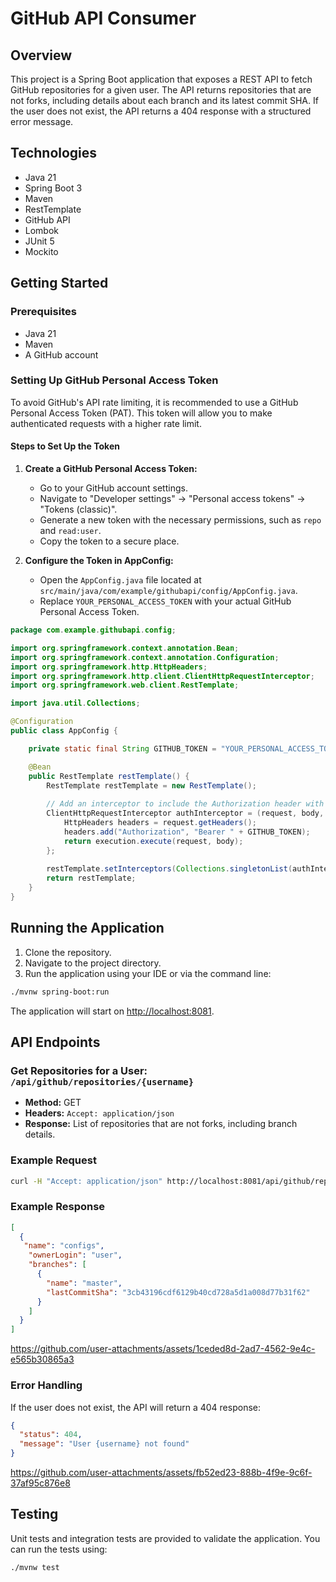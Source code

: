 # GitHub API Consumer

## Overview

This project is a Spring Boot application that exposes a REST API to fetch GitHub repositories for a given user. The API returns repositories that are not forks, including details about each branch and its latest commit SHA. If the user does not exist, the API returns a 404 response with a structured error message.

## Technologies

- Java 21 
- Spring Boot 3
- Maven 
- RestTemplate 
- GitHub API
- Lombok
- JUnit 5
- Mockito

## Getting Started

### Prerequisites

- Java 21
- Maven 
- A GitHub account

### Setting Up GitHub Personal Access Token

To avoid GitHub's API rate limiting, it is recommended to use a GitHub Personal Access Token (PAT). This token will allow you to make authenticated requests with a higher rate limit.

#### Steps to Set Up the Token

1. **Create a GitHub Personal Access Token:**
   - Go to your GitHub account settings.
   - Navigate to "Developer settings" -> "Personal access tokens" -> "Tokens (classic)".
   - Generate a new token with the necessary permissions, such as `repo` and `read:user`.
   - Copy the token to a secure place.

2. **Configure the Token in AppConfig:**
   - Open the `AppConfig.java` file located at `src/main/java/com/example/githubapi/config/AppConfig.java`.
   - Replace `YOUR_PERSONAL_ACCESS_TOKEN` with your actual GitHub Personal Access Token.

```java
package com.example.githubapi.config;

import org.springframework.context.annotation.Bean;
import org.springframework.context.annotation.Configuration;
import org.springframework.http.HttpHeaders;
import org.springframework.http.client.ClientHttpRequestInterceptor;
import org.springframework.web.client.RestTemplate;

import java.util.Collections;

@Configuration
public class AppConfig {

    private static final String GITHUB_TOKEN = "YOUR_PERSONAL_ACCESS_TOKEN";  // Replace with your token

    @Bean
    public RestTemplate restTemplate() {
        RestTemplate restTemplate = new RestTemplate();
        
        // Add an interceptor to include the Authorization header with the token
        ClientHttpRequestInterceptor authInterceptor = (request, body, execution) -> {
            HttpHeaders headers = request.getHeaders();
            headers.add("Authorization", "Bearer " + GITHUB_TOKEN);
            return execution.execute(request, body);
        };
        
        restTemplate.setInterceptors(Collections.singletonList(authInterceptor));
        return restTemplate;
    }
}
```

## Running the Application

1. Clone the repository.
2. Navigate to the project directory.
3. Run the application using your IDE or via the command line:

```bash
./mvnw spring-boot:run
```

The application will start on [http://localhost:8081](http://localhost:8081).

## API Endpoints

### Get Repositories for a User: `/api/github/repositories/{username}`
- **Method:** GET
- **Headers:** `Accept: application/json`
- **Response:** List of repositories that are not forks, including branch details.

### Example Request
```bash
curl -H "Accept: application/json" http://localhost:8081/api/github/repositories/user
```

### Example Response
```json
[
  {
   "name": "configs",
    "ownerLogin": "user",
    "branches": [
      {
        "name": "master",
        "lastCommitSha": "3cb43196cdf6129b40cd728a5d1a008d77b31f62"
      }
    ]
  }
]
```


https://github.com/user-attachments/assets/1ceded8d-2ad7-4562-9e4c-e565b30865a3


### Error Handling
If the user does not exist, the API will return a 404 response:

```json
{
  "status": 404,
  "message": "User {username} not found"
}
```



https://github.com/user-attachments/assets/fb52ed23-888b-4f9e-9c6f-37af95c876e8



## Testing
Unit tests and integration tests are provided to validate the application. You can run the tests using:

```bash
./mvnw test
```

